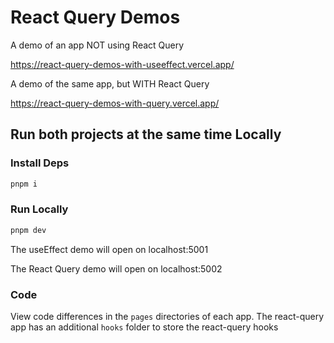 # React Query Demos

A demo of an app NOT using React Query

https://react-query-demos-with-useeffect.vercel.app/

A demo of the same app, but WITH React Query

https://react-query-demos-with-query.vercel.app/

## Run both projects at the same time Locally

### Install Deps

```bash
pnpm i
```

### Run Locally

```bash
pnpm dev
```

The useEffect demo will open on localhost:5001

The React Query demo will open on localhost:5002

### Code

View code differences in the `pages` directories of each app. The react-query app has an additional `hooks` folder to store the react-query hooks

